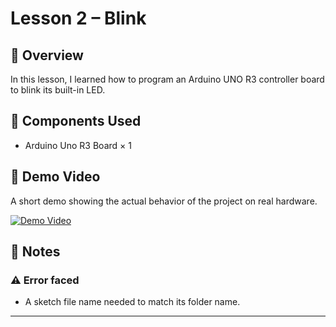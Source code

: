 # Lesson 2 – Blink

## 📘 Overview
In this lesson, I learned how to program an Arduino UNO R3 controller board to blink its built-in LED.

## 🔧 Components Used
- Arduino Uno R3 Board × 1

## 🎥 Demo Video
A short demo showing the actual behavior of the project on real hardware.

[![Demo Video](https://img.youtube.com/vi/H3IQp_gZJTc/0.jpg)](https://youtube.com/shorts/H3IQp_gZJTc)

## 📝 Notes
### ⚠️ Error faced
- A sketch file name needed to match its folder name.

---
